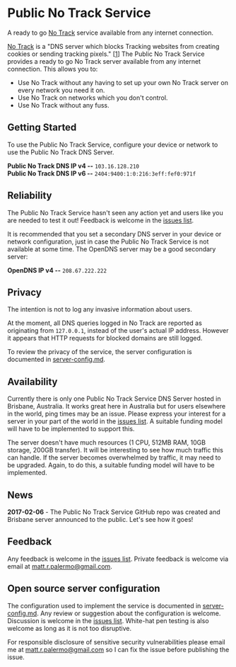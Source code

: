 # Public No Track Service

A ready to go [No Track] service
available from any internet connection.

[No Track] is a "DNS server which blocks
Tracking websites from creating cookies or sending tracking pixels." [[1]] The
Public No Track Service provides a ready to go No Track server available from
any internet connection. This allows you to:

* Use No Track without any having to set up your own No Track server on every
  network you need it on.
* Use No Track on networks which you don't control.
* Use No Track without any fuss.

## Getting Started

To use the Public No Track Service, configure your device or network to use the
Public No Track DNS Server.

**Public No Track DNS IP v4 --** `103.16.128.210`  
**Public No Track DNS IP v6 --** `2404:9400:1:0:216:3eff:fef0:971f`

## Reliability

The Public No Track Service hasn't seen any action yet and users like you are
needed to test it out! Feedback is welcome in the
[issues list].

It is recommended that you set a secondary DNS server in your device or network
configuration, just in case the Public No Track Service is not available at
some time. The OpenDNS server may be a good secondary server:

**OpenDNS IP v4 --** `208.67.222.222`

## Privacy

The intention is not to log any invasive information about users.

At the moment, all DNS queries logged in No Track are reported as originating
from `127.0.0.1`, instead of the user's actual IP address. However it appears
that HTTP requests for blocked domains are still logged.

To review the privacy of the service, the server configuration is documented
in [server-config.md](server-config.md).

## Availability

Currently there is only one Public No Track Service DNS Server hosted in
Brisbane, Australia. It works great here in Australia but for users elsewhere in
the world, ping times may be an issue. Please express your interest for a server
in your part of the world in the [issues list]. A suitable funding model will
have to be implemented to support this.

The server doesn't have much resources (1 CPU, 512MB RAM, 10GB storage, 200GB
transfer). It will be interesting to see how much traffic this can handle. If
the server becomes overwhelmed by traffic, it may need to be upgraded. Again, to
do this, a suitable funding model will have to be implemented.

## News

**2017-02-06** - The Public No Track Service GitHub repo was created and Brisbane
server announced to the public. Let's see how it goes!

## Feedback

Any feedback is welcome in the [issues list]. Private feedback is welcome via
email at <matt.r.palermo@gmail.com>.

## Open source server configuration

The configuration used to implement the service is documented in
[server-config.md](server-config.md). Any review or suggestion about the
configuration is welcome. Discussion is welcome in the [issues list]. White-hat
pen testing is also welcome as long as it is not too disruptive.

For responsible disclosure of sensitive security vulnerabilities please email
me at <matt.r.palermo@gmail.com> so I can fix the issue before publishing
the issue.

[1]: https://github.com/quidsup/notrack/blob/master/README.md
[No Track]: https://github.com/quidsup/notrack
[issues list]: https://github.com/mattpalerm/Public-No-Track-Service/issues
